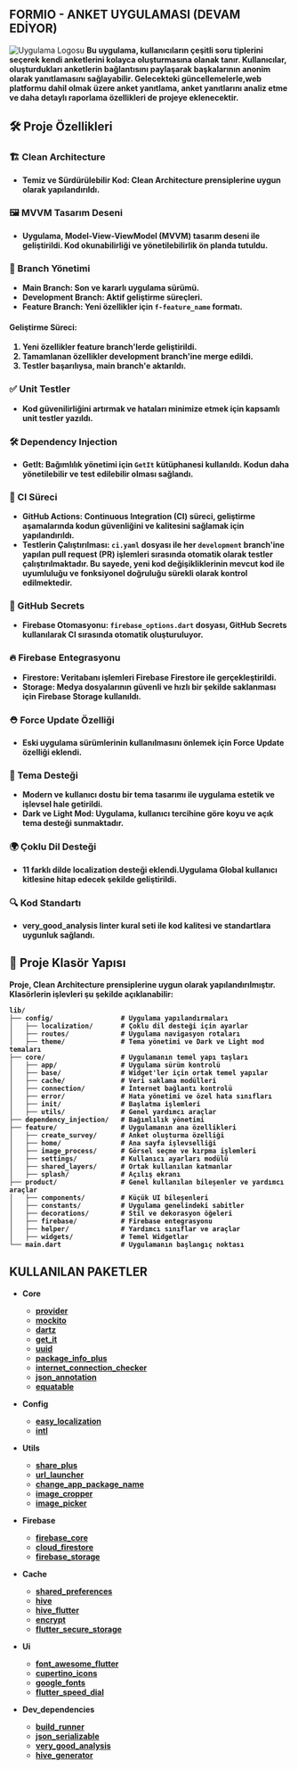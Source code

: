 ## FORMIO - ANKET UYGULAMASI (DEVAM EDİYOR)

![Uygulama Logosu](https://firebasestorage.googleapis.com/v0/b/formio-90f75.appspot.com/o/Add%20a%20heading%20(1).png?alt=media&token=0860b04b-a6bf-40b4-add2-d7b9ddbbd1a1)
  <b>Bu uygulama, kullanıcıların çeşitli soru tiplerini seçerek kendi anketlerini kolayca oluşturmasına olanak tanır. Kullanıcılar, oluşturdukları anketlerin bağlantısını paylaşarak başkalarının anonim olarak yanıtlamasını sağlayabilir. Gelecekteki güncellemelerle,web platformu dahil olmak üzere anket yanıtlama, anket yanıtlarını analiz etme ve daha detaylı raporlama özellikleri de projeye eklenecektir.
</p>


## 🛠️ Proje Özellikleri  

### 🏗️ Clean Architecture  
- **Temiz ve Sürdürülebilir Kod**: Clean Architecture prensiplerine uygun olarak yapılandırıldı.  
 
### 🖼️ MVVM Tasarım Deseni  
- Uygulama, **Model-View-ViewModel (MVVM)** tasarım deseni ile geliştirildi. Kod okunabilirliği ve yönetilebilirlik ön planda tutuldu.  

### 🌿 Branch Yönetimi  
- **Main Branch**: Son ve kararlı uygulama sürümü.  
- **Development Branch**: Aktif geliştirme süreçleri.  
- **Feature Branch**: Yeni özellikler için `f-feature_name` formatı.  

#### Geliştirme Süreci:  
1. Yeni özellikler feature branch'lerde geliştirildi.  
2. Tamamlanan özellikler **development** branch'ine merge edildi.  
3. Testler başarılıysa, **main** branch'e aktarıldı.  

### ✅ Unit Testler  
- Kod güvenilirliğini artırmak ve hataları minimize etmek için kapsamlı unit testler yazıldı.  

### 🛠️ Dependency Injection  
- **GetIt**: Bağımlılık yönetimi için `GetIt` kütüphanesi kullanıldı. Kodun daha yönetilebilir ve test edilebilir olması sağlandı.  

### 🚀 CI Süreci
- **GitHub Actions**: Continuous Integration (CI) süreci, geliştirme aşamalarında kodun güvenliğini ve kalitesini sağlamak için yapılandırıldı.  
- **Testlerin Çalıştırılması**: `ci.yaml` dosyası ile her `development` branch'ine yapılan pull request (PR) işlemleri sırasında otomatik olarak testler çalıştırılmaktadır. Bu sayede, yeni kod değişikliklerinin mevcut kod ile uyumluluğu ve fonksiyonel doğruluğu sürekli olarak kontrol edilmektedir.  

### 🔑 GitHub Secrets  
- **Firebase Otomasyonu**: `firebase_options.dart` dosyası, GitHub Secrets kullanılarak CI sırasında otomatik oluşturuluyor.  

### 🔥 Firebase Entegrasyonu  
- **Firestore**: Veritabanı işlemleri Firebase Firestore ile gerçekleştirildi.  
- **Storage**: Medya dosyalarının güvenli ve hızlı bir şekilde saklanması için Firebase Storage kullanıldı.

### ⛑️ Force Update Özelliği  
- Eski uygulama sürümlerinin kullanılmasını önlemek için **Force Update** özelliği eklendi.  

### 🎨 Tema Desteği  
- Modern ve kullanıcı dostu bir tema tasarımı ile uygulama estetik ve işlevsel hale getirildi.  
- **Dark ve Light Mod**: Uygulama, kullanıcı tercihine göre koyu ve açık tema desteği sunmaktadır.  

### 🌍 Çoklu Dil Desteği  
- 11 farklı dilde localization desteği eklendi.Uygulama Global kullanıcı kitlesine hitap edecek şekilde geliştirildi.  

### 🔍 Kod Standartı  
- **very_good_analysis** linter kural seti ile kod kalitesi ve standartlara uygunluk sağlandı.  

## 📂 Proje Klasör Yapısı  

Proje, Clean Architecture prensiplerine uygun olarak yapılandırılmıştır. Klasörlerin işlevleri şu şekilde açıklanabilir:  

```plaintext
lib/
├── config/                 # Uygulama yapılandırmaları
│   ├── localization/       # Çoklu dil desteği için ayarlar
│   ├── routes/             # Uygulama navigasyon rotaları
│   ├── theme/              # Tema yönetimi ve Dark ve Light mod temaları
├── core/                   # Uygulamanın temel yapı taşları
│   ├── app/                # Uygulama sürüm kontrolü
│   ├── base/               # Widget'ler için ortak temel yapılar
│   ├── cache/              # Veri saklama modülleri
│   ├── connection/         # İnternet bağlantı kontrolü
│   ├── error/              # Hata yönetimi ve özel hata sınıfları
│   ├── init/               # Başlatma işlemleri
│   ├── utils/              # Genel yardımcı araçlar
├── dependency_injection/   # Bağımlılık yönetimi
├── feature/                # Uygulamanın ana özellikleri
│   ├── create_survey/      # Anket oluşturma özelliği
│   ├── home/               # Ana sayfa işlevselliği
│   ├── image_process/      # Görsel seçme ve kırpma işlemleri 
│   ├── settings/           # Kullanıcı ayarları modülü
│   ├── shared_layers/      # Ortak kullanılan katmanlar
│   ├── splash/             # Açılış ekranı
├── product/                # Genel kullanılan bileşenler ve yardımcı araçlar
│   ├── components/         # Küçük UI bileşenleri
│   ├── constants/          # Uygulama genelindeki sabitler
│   ├── decorations/        # Stil ve dekorasyon öğeleri
│   ├── firebase/           # Firebase entegrasyonu
│   ├── helper/             # Yardımcı sınıflar ve araçlar
│   ├── widgets/            # Temel Widgetlar
└── main.dart               # Uygulamanın başlangıç noktası
```

## KULLANILAN PAKETLER
- Core
  * [provider](https://pub.dev/packages/provider)
  * [mockito](https://pub.dev/packages/mockito)
  * [dartz](https://pub.dev/packages/dartz)
  * [get_it](https://pub.dev/packages/get_it)
  * [uuid](https://pub.dev/packages/uuid)
  * [package_info_plus](https://pub.dev/packages/package_info_plus)
  * [internet_connection_checker](https://pub.dev/packages/internet_connection_checker)
  * [json_annotation](https://pub.dev/packages/json_annotation)
  * [equatable](https://pub.dev/packages/equatable)
    
- Config
  * [easy_localization](https://pub.dev/packages/easy_localization)
  * [intl](https://pub.dev/packages/intl)
    
- Utils
  * [share_plus](https://pub.dev/packages/share_plus)
  * [url_launcher](https://pub.dev/packages/url_launcher)
  * [change_app_package_name](https://pub.dev/packages/change_app_package_name)
  * [image_cropper](https://pub.dev/packages/image_cropper)
  * [image_picker](https://pub.dev/packages/image_picker)
    
- Firebase
  * [firebase_core](https://pub.dev/packages/firebase_core)
  * [cloud_firestore](https://pub.dev/packages/cloud_firestore)
  * [firebase_storage](https://pub.dev/packages/firebase_storage)
    
- Cache
  * [shared_preferences](https://pub.dev/packages/shared_preferences)
  * [hive](https://pub.dev/packages/hive)
  * [hive_flutter](https://pub.dev/packages/hive_flutter)
  * [encrypt](https://pub.dev/packages/encrypt)
  * [flutter_secure_storage](https://pub.dev/packages/flutter_secure_storage)
    
- Ui
  * [font_awesome_flutter](https://pub.dev/packages/font_awesome_flutter)
  * [cupertino_icons](https://pub.dev/packages/cupertino_icons)
  * [google_fonts](https://pub.dev/packages/google_fonts)
  * [flutter_speed_dial](https://pub.dev/packages/flutter_speed_dial)
    
- Dev_dependencies
  * [build_runner](https://pub.dev/packages/build_runner)
  * [json_serializable](https://pub.dev/packages/json_serializable)
  * [very_good_analysis](https://pub.dev/packages/very_good_analysis)
  * [hive_generator](https://pub.dev/packages/hive_generator)
